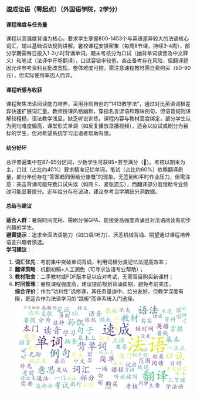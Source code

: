 ### 速成法语（零起点）（外国语学院，2学分）

#### 课程难度与任务量  
课程以高强度背诵为核心，要求学生掌握800-1453个与英语差异较大的法语核心词汇，辅以基础语法规则讲解。暑校课程安排密集（每周8节课，持续3-4周），部分学期需每日投入1-2小时背诵单词。期末考核分为口试（抽背单词读音及中文释义）和笔试（法译中开卷翻译），口试容错率较低，突击备考存在风险，但翻译题因允许参考资料且批改宽松，整体难度可控。需注意课程教材需自费购买（60-90元），但实际使用率因人而异。

#### 课程听感与收获  
课程聚焦法语阅读能力培养，采用孙凯自创的“1413教学法”，通过对比英语词根差异快速扩展词汇量。教师授课风格幽默，穿插名言谚语和趣味例句，但语音规则讲解较粗糙，语法教学浅显，缺乏听说训练。课程内容与教材高度绑定，部分学生认为例句难度偏高，课堂形式单调（如反复播放录播视频），适合以应试或刷分为目标的学生，但对希望系统学习法语者帮助有限。

#### 给分好坏  
总评普遍集中在87-95分区间，少数学生可获95+甚至满分（🌈）。考核以期末为主，口试（占比约40%）要求精准记忆单词，笔试（占比约60%）依赖翻译质量，部分年份存在“答案趋同但给分慷慨”的现象。无签到和平时作业压力，但需注意：突击背诵可能导致口试失误（如网卡、紧张遗忘），而翻译部分若借助专业修改可能显著提分。近年给分存在波动，建议参考当学期统分洞数据。

#### 总结与建议  
**适合人群**：暑假时间充裕、需刷分保GPA、能接受高强度背诵且对法语阅读有初步兴趣的学生。  
**避雷提示**：追求全面法语能力（如口语/听力）、厌恶机械背诵、期望通过课程培养语言兴趣者慎选。  
**学习建议**：  
1. **词汇优先**：考前集中突破单词背诵，利用词根分类记忆法提高效率；  
2. **翻译策略**：机翻初稿+人工润色（可寻求法语专业帮助）；  
3. **教材取舍**：二手教材或PDF版本足以应对考试，无需盲目购买新课材；  
4. **时间管理**：暑校课程强度高，建议提前规划背诵周期，避免考前突击。  
**综合评价**：作为“功利性”选修课，其任务量适中、给分友好，但教学深度有限，更适合作为法语学习的“跳板”而非系统入门选择。
![wordcloud](wordcloud.png)